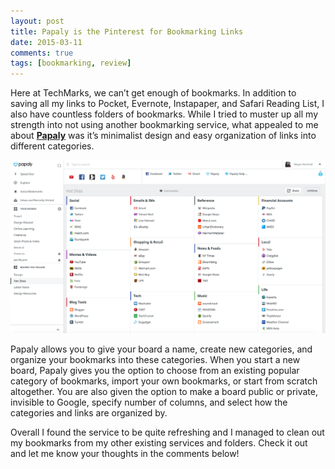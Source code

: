 ```yaml
---
layout: post
title: Papaly is the Pinterest for Bookmarking Links
date: 2015-03-11
comments: true
tags: [bookmarking, review]
---
```

Here at TechMarks, we can’t get enough of bookmarks. In addition to saving all my links to Pocket, Evernote, Instapaper, and Safari Reading List, I also have countless folders of bookmarks. While I tried to muster up all my strength into not using another bookmarking service, what appealed to me about [**Papaly**](https://papaly.com) was it’s minimalist design and easy organization of links into different categories.

![Papaly](https://github.com/meganmarshall16/meganmarshall16.github.io/blob/master/_posts/img/papaly.png?raw=true)

Papaly allows you to give your board a name, create new categories, and organize your bookmarks into these categories. When you start a new board, Papaly gives you the option to choose from an existing popular category of bookmarks, import your own bookmarks, or start from scratch altogether. You are also given the option to make a board public or private, invisible to Google, specify number of columns, and select how the categories and links are organized by.

Overall I found the service to be quite refreshing and I managed to clean out my bookmarks from my other existing services and folders. Check it out and let me know your thoughts in the comments below!
